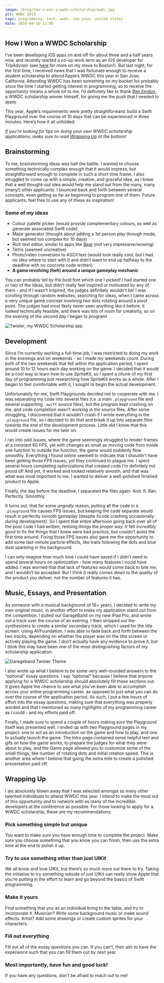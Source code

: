 ```yaml
---
image: /blog/how-i-won-a-wwdc-scholarship/wwdc.jpg
alt: WWDC 2019
tags: programming, tech, wwdc, san jose, united states
date: 2019-04-16 12:00
---
```


## How I Won a WWDC Scholarship

I’ve been developing iOS apps on and off for about three and a half years now, and recently started a co-op work term as an iOS developer for TripAdvisor (see [here](/post/a-new-chapter) for more on my move to Boston!). But last night, for the first time, I received news that I was fortunate enough to receive a student scholarship to attend Apple’s WWDC this year in San Jose, California. Attending WWDC has been something on my bucket list probably since the time I started getting interest in programming, so to receive the opportunity means a whole lot to me. I’d definitely like to thank [Ben Emdon](https://benemdon.github.io/), a WWDC scholarship winner himself, for giving me the push that I needed to apply.

This year, Apple’s requirements were pretty straightforward: build a Swift Playground over the course of 10 days that can be experienced in three minutes. Here’s how it all unfolded:

*If you’re looking for tips on doing your own WWDC scholarship applications, make sure to read [Wrapping Up](#wrapping-up) at the bottom!*

## Brainstorming

To me, brainstorming ideas was half the battle. I wanted to choose something technically complex enough that it would impress, but straightforward enough to complete in such a short time frame. I also struggled to come up with a simple, creative, and graceful idea, as I knew that a well thought-out idea would help me stand out from the many, many (many!) other applicants. I bounced back and forth between several concepts, even getting as far as beginning to program one of them. Future applicants, feel free to use any of these as inspiration!

### Some of my ideas

- Colour palette picker (would provide complementary colours, as well as generate associated Swift code)
- Maze generator (thought about adding a 1st person play through mode, but seemed too complex for 10 days)
- Rich text editor, similar to apps like [Bear](https://bear.app/) (not very impressive/wowing)
- Tetris (seemed uncreative)
- Photo/video conversion to ASCII text (would look really cool, but I had no idea where to start with it and didn’t want to end up halfway to the deadline with no concrete code written)
- **A game revolving (heh) around a unique gameplay mechanic**

You can probably tell by the bold font which one I picked! I had started one or two of the ideas, but didn’t really feel inspired or motivated by any of them - and if I wasn’t inspired, the judges definitely wouldn’t be! I was scrolling through random websites, searching for ideas, when I came across a very unique game concept involving two dots rotating around a pivot point. The judges had most likely never seen anything like it before, it looked technically feasible, and there was lots of room for creativity, so on the evening of the second day I began to program!

![Twister, my WWDC Scholarship app](/blog/how-i-won-a-wwdc-scholarship/twister.gif)

## Development

Since I’m currently working a full-time job, I was restricted to doing my work in the evenings and on weekends - so I made my weekends count. During both of the two weekends that fell within the application period, I spent around 10 to 12 hours each day working on the game. I decided that it would be a cool way to learn how to use SpriteKit, so I spent a chunk of my first day of programming just researching how SpriteKit works as a whole. After I began to feel comfortable with it, I sought to begin the actual development.

Unfortunately for me, Swift Playgrounds decided not to cooperate with me. I was separating my code into several files (i.e. a main `.playground` file and several supporting `.swift` source files), but the program kept crashing on me, and code completion wasn’t working in the source files. After some struggling, I discovered that it wouldn’t crash if I wrote everything in the `.playground` file, so I decided to do that and break it up into separate files towards the end of the development process. Little did I know that this would create issues for me later on.

I ran into odd issues, where the game seemingly struggled to render frames at a constant 60 FPS, yet with changes as small as moving code from inside one function to outside the function, the game would suddenly flow smoothly. Everything I found online seemed to indicate that I shouldn’t have been getting those FPS issues, yet they continued to plague me. I spent several hours completing optimizations that created code I’m definitely not proud of! And yet, it worked and looked relatively smooth, and that was what was most important to me. I wanted to deliver a well-polished finished product to Apple.

Finally, the day before the deadline, I separated the files again. And. It. Ran. Perfectly. Smoothly.

It turns out, that for some *ungodly* reason, putting all the code in a `.playground` file causes FPS issues, but keeping the code separate would result in perfectly smooth gameplay (despite Xcode crashing occasionally during development). So I spent that entire afternoon going back over all of the poor code I had written, redoing things the proper way. It felt *incredibly* good to fix the things that I knew were bad practice, but couldn’t avoid the first time around. Fixing those FPS issues also gave me the opportunity to add some last-minute particle effects, like trails following the dots and blue dust sparkling in the background.

I can only imagine how much time I could have saved if I didn’t need to spend several hours on optimization - how many features I could have added. I was worried that that lack of features would come back to bite me, and I wouldn’t be accepted. But I think it really comes down to the quality of the product you deliver, not the number of features it has.

## Music, Essays, and Presentation

As someone with a musical background of 16+ years, I decided to write my own original music, in another effort to make my application stand out from the competition. I pulled out GarageBand on my new iPad Pro, and wrote out a track over the course of an evening. I then stripped out the synthesizers to create a similar secondary track, which I used for the title screen. Using AVFoundation, I was able to fade back and forth between the two tracks, depending on whether the player was on the title screen or actively playing the game. I don’t actually have any evidence to prove it, but I think this may have been one of the most distinguishing factors of my scholarship application.

![Garageband Twister Theme](/blog/how-i-won-a-wwdc-scholarship/garageband.png)

I also wrote up what I believe to be some very well-rounded answers to the “optional” essay questions. I say “optional” because I believe that anyone applying for a WWDC scholarship should absolutely fill these sections out. It gives Apple the chance to see what you’ve been able to accomplish across your entire programming career, as opposed to just what you can do over the course of the application period. As such, I put a few hours of effort into the essay questions, making sure that everything was properly worded and that I mentioned as many highlights of my programming career as I could - and my efforts paid off.

Finally, I made sure to spend a couple of hours making sure the Playground itself was presented well. I ended up with two Playground pages in my project: one to act as an introduction on the game and how to play, and one to actually launch the game. The Intro page contained some helpful text and gifs on how the game works, to prepare the judges for what they were about to play, and the Game page allowed you to customize some of the small things, like number of rotating dots and initial rotation speed. This is another area where I believe that going the extra mile to create a polished presentation paid off.

## Wrapping Up

I am absolutely blown away that I was selected amongst so many other talented individuals to attend WWDC this year. I intend to make the most out of this opportunity and to network with as many of the incredible developers at the conference as possible. For those looking to apply for a WWDC scholarship, these are my recommendations:

### Pick something simple but unique

You want to make sure you have enough time to complete the project. Make sure you choose something that you know you can finish, then use the extra time at the end to polish it up.

### Try to use something other than just UIKit

We all know and love UIKit, but there’s so much more out there to try. Taking the initiative to try something outside of just UIKit can really show Apple that you’re putting in the effort to learn and go beyond the basics of Swift programming.

### Make it yours

Find something that you as an individual bring to the table, and try to incorporate it. Musician? Write some background music or make sound effects. Artist? Add some drawings or create custom sprites for your characters.

### Fill out everything

Fill out all of the essay questions you can. If you can’t, then aim to have the experience such that you can fill them out by next year.

### Most importantly, have fun and good luck!

If you have any questions, don't be afraid to reach out to me!
